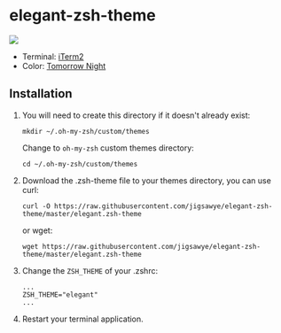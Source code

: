 # elegant-zsh-theme

![](http://i.imgur.com/2xBfJfD.png)

 - Terminal: [iTerm2](https://www.iterm2.com/)
 - Color: [Tomorrow Night](https://github.com/chriskempson/tomorrow-theme/tree/master/iTerm2)

## Installation

1.  You will need to create this directory if it doesn't already exist:
    
    ```Shell
    mkdir ~/.oh-my-zsh/custom/themes 
    ```
    Change to `oh-my-zsh` custom themes directory:

    ```Shell
    cd ~/.oh-my-zsh/custom/themes
    ```


2. Download the .zsh-theme file to your themes directory, you can use curl:
    
    ```Shell
    curl -O https://raw.githubusercontent.com/jigsawye/elegant-zsh-theme/master/elegant.zsh-theme
    ```
    or wget:
    
    ```Shell  
    wget https://raw.githubusercontent.com/jigsawye/elegant-zsh-theme/master/elegant.zsh-theme
    ```

3.  Change the `ZSH_THEME` of your .zshrc:

    ```Shell
    ...
    ZSH_THEME="elegant"
    ...
    ```

4. Restart your terminal application.
